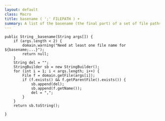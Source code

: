 ```yaml
---
layout: default
class: Macro
title: basename ( ';' FILEPATH ) +
summary: A list of the basename (the final part) of a set of file paths.
---
```


	public String _basename(String args[]) {
		if (args.length < 2) {
			domain.warning("Need at least one file name for ${basename;...}");
			return null;
		}
		String del = "";
		StringBuilder sb = new StringBuilder();
		for (int i = 1; i < args.length; i++) {
			File f = domain.getFile(args[i]);
			if (f.exists() && f.getParentFile().exists()) {
				sb.append(del);
				sb.append(f.getName());
				del = ",";
			}
		}
		return sb.toString();

	}
